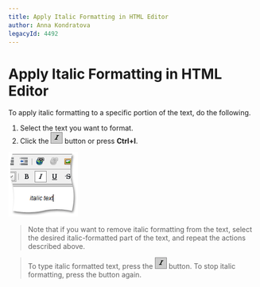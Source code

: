 ```yaml
---
title: Apply Italic Formatting in HTML Editor
author: Anna Kondratova
legacyId: 4492
---
```

# Apply Italic Formatting in HTML Editor
To apply italic formatting to a specific portion of the text, do the following.
1. Select the text you want to format.
2. Click the ![ASPxHtmlEditor-Buttons-Italic](../../../images/img7401.png) button or press **Ctrl+I**.

![ASPxHtmlEditor-WorkingWithText-ItalicSample](../../../images/img7411.png)

> Note that if you want to remove italic formatting from the text, select the desired italic-formatted part of the text, and repeat the actions described above.

> To type italic formatted text, press the ![ASPxHtmlEditor-Buttons-Italic](../../../images/img7401.png) button. To stop italic formatting, press the button again.